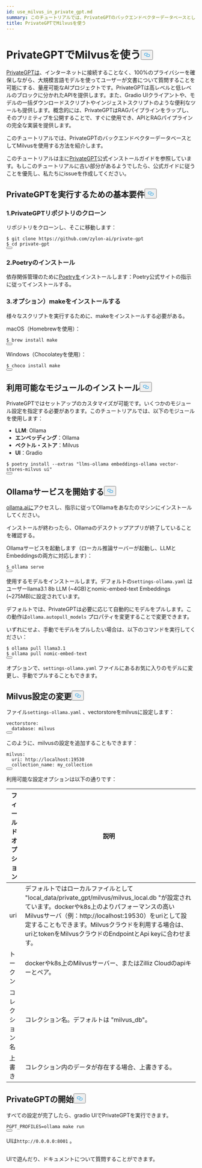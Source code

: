 ```yaml
---
id: use_milvus_in_private_gpt.md
summary: このチュートリアルでは、PrivateGPTのバックエンドベクターデータベースとしてMilvusを使用する方法を紹介します。
title: PrivateGPTでMilvusを使う
---
```

<h1 id="Use-Milvus-in-PrivateGPT" class="common-anchor-header">PrivateGPTでMilvusを使う<button data-href="#Use-Milvus-in-PrivateGPT" class="anchor-icon" translate="no">
      <svg translate="no"
        aria-hidden="true"
        focusable="false"
        height="20"
        version="1.1"
        viewBox="0 0 16 16"
        width="16"
      >
        <path
          fill="#0092E4"
          fill-rule="evenodd"
          d="M4 9h1v1H4c-1.5 0-3-1.69-3-3.5S2.55 3 4 3h4c1.45 0 3 1.69 3 3.5 0 1.41-.91 2.72-2 3.25V8.59c.58-.45 1-1.27 1-2.09C10 5.22 8.98 4 8 4H4c-.98 0-2 1.22-2 2.5S3 9 4 9zm9-3h-1v1h1c1 0 2 1.22 2 2.5S13.98 12 13 12H9c-.98 0-2-1.22-2-2.5 0-.83.42-1.64 1-2.09V6.25c-1.09.53-2 1.84-2 3.25C6 11.31 7.55 13 9 13h4c1.45 0 3-1.69 3-3.5S14.5 6 13 6z"
        ></path>
      </svg>
    </button></h1><p><a href="https://privategpt.dev/">PrivateGPTは</a>、インターネットに接続することなく、100%のプライバシーを確保しながら、大規模言語モデルを使ってユーザーが文書について質問することを可能にする、量産可能なAIプロジェクトです。PrivateGPTは高レベルと低レベルのブロックに分かれたAPIを提供します。また、Gradio UIクライアントや、モデルの一括ダウンロードスクリプトやインジェストスクリプトのような便利なツールも提供します。概念的には、PrivateGPTはRAGパイプラインをラップし、そのプリミティブを公開することで、すぐに使用でき、APIとRAGパイプラインの完全な実装を提供します。</p>
<p>このチュートリアルでは、PrivateGPTのバックエンドベクターデータベースとしてMilvusを使用する方法を紹介します。</p>
<div class="alert note">
<p>このチュートリアルは主に<a href="https://docs.privategpt.dev/installation/getting-started/installation">PrivateGPT</a>公式インストールガイドを参照しています。もしこのチュートリアルに古い部分があるようでしたら、公式ガイドに従うことを優先し、私たちにissueを作成してください。</p>
</div>
<h2 id="Base-requirements-to-run-PrivateGPT" class="common-anchor-header">PrivateGPTを実行するための基本要件<button data-href="#Base-requirements-to-run-PrivateGPT" class="anchor-icon" translate="no">
      <svg translate="no"
        aria-hidden="true"
        focusable="false"
        height="20"
        version="1.1"
        viewBox="0 0 16 16"
        width="16"
      >
        <path
          fill="#0092E4"
          fill-rule="evenodd"
          d="M4 9h1v1H4c-1.5 0-3-1.69-3-3.5S2.55 3 4 3h4c1.45 0 3 1.69 3 3.5 0 1.41-.91 2.72-2 3.25V8.59c.58-.45 1-1.27 1-2.09C10 5.22 8.98 4 8 4H4c-.98 0-2 1.22-2 2.5S3 9 4 9zm9-3h-1v1h1c1 0 2 1.22 2 2.5S13.98 12 13 12H9c-.98 0-2-1.22-2-2.5 0-.83.42-1.64 1-2.09V6.25c-1.09.53-2 1.84-2 3.25C6 11.31 7.55 13 9 13h4c1.45 0 3-1.69 3-3.5S14.5 6 13 6z"
        ></path>
      </svg>
    </button></h2><h3 id="1-Clone-the-PrivateGPT-Repository" class="common-anchor-header">1.PrivateGPTリポジトリのクローン</h3><p>リポジトリをクローンし、そこに移動します：</p>
<pre><code translate="no" class="language-shell">$ git <span class="hljs-built_in">clone</span> https://github.com/zylon-ai/private-gpt
$ <span class="hljs-built_in">cd</span> private-gpt
<button class="copy-code-btn"></button></code></pre>
<h3 id="2-Install-Poetry" class="common-anchor-header">2.Poetryのインストール</h3><p>依存関係管理のために<a href="https://python-poetry.org/docs/#installing-with-the-official-installer">Poetryを</a>インストールします：Poetry公式サイトの指示に従ってインストールする。</p>
<h3 id="3-Optional-Install-make" class="common-anchor-header">3.オプション）makeをインストールする</h3><p>様々なスクリプトを実行するために、makeをインストールする必要がある。</p>
<p>macOS（Homebrewを使用）：</p>
<pre><code translate="no" class="language-shell">$ brew install <span class="hljs-built_in">make</span>
<button class="copy-code-btn"></button></code></pre>
<p>Windows（Chocolateyを使用）：</p>
<pre><code translate="no" class="language-shell">$ choco install <span class="hljs-built_in">make</span>
<button class="copy-code-btn"></button></code></pre>
<h2 id="Install-Available-Modules" class="common-anchor-header">利用可能なモジュールのインストール<button data-href="#Install-Available-Modules" class="anchor-icon" translate="no">
      <svg translate="no"
        aria-hidden="true"
        focusable="false"
        height="20"
        version="1.1"
        viewBox="0 0 16 16"
        width="16"
      >
        <path
          fill="#0092E4"
          fill-rule="evenodd"
          d="M4 9h1v1H4c-1.5 0-3-1.69-3-3.5S2.55 3 4 3h4c1.45 0 3 1.69 3 3.5 0 1.41-.91 2.72-2 3.25V8.59c.58-.45 1-1.27 1-2.09C10 5.22 8.98 4 8 4H4c-.98 0-2 1.22-2 2.5S3 9 4 9zm9-3h-1v1h1c1 0 2 1.22 2 2.5S13.98 12 13 12H9c-.98 0-2-1.22-2-2.5 0-.83.42-1.64 1-2.09V6.25c-1.09.53-2 1.84-2 3.25C6 11.31 7.55 13 9 13h4c1.45 0 3-1.69 3-3.5S14.5 6 13 6z"
        ></path>
      </svg>
    </button></h2><p>PrivateGPTではセットアップのカスタマイズが可能です。いくつかのモジュール設定を指定する必要があります。このチュートリアルでは、以下のモジュールを使用します：</p>
<ul>
<li><strong>LLM</strong>: Ollama</li>
<li><strong>エンベッディング</strong>：Ollama</li>
<li><strong>ベクトル・ストア</strong>：Milvus</li>
<li><strong>UI</strong>：Gradio</li>
</ul>
<pre><code translate="no" class="language-shell">$ poetry install --extras <span class="hljs-string">&quot;llms-ollama embeddings-ollama vector-stores-milvus ui&quot;</span>
<button class="copy-code-btn"></button></code></pre>
<h2 id="Start-Ollama-service" class="common-anchor-header">Ollamaサービスを開始する<button data-href="#Start-Ollama-service" class="anchor-icon" translate="no">
      <svg translate="no"
        aria-hidden="true"
        focusable="false"
        height="20"
        version="1.1"
        viewBox="0 0 16 16"
        width="16"
      >
        <path
          fill="#0092E4"
          fill-rule="evenodd"
          d="M4 9h1v1H4c-1.5 0-3-1.69-3-3.5S2.55 3 4 3h4c1.45 0 3 1.69 3 3.5 0 1.41-.91 2.72-2 3.25V8.59c.58-.45 1-1.27 1-2.09C10 5.22 8.98 4 8 4H4c-.98 0-2 1.22-2 2.5S3 9 4 9zm9-3h-1v1h1c1 0 2 1.22 2 2.5S13.98 12 13 12H9c-.98 0-2-1.22-2-2.5 0-.83.42-1.64 1-2.09V6.25c-1.09.53-2 1.84-2 3.25C6 11.31 7.55 13 9 13h4c1.45 0 3-1.69 3-3.5S14.5 6 13 6z"
        ></path>
      </svg>
    </button></h2><p><a href="https://ollama.com/">ollama.aiに</a>アクセスし、指示に従ってOllamaをあなたのマシンにインストールしてください。</p>
<p>インストールが終わったら、Ollamaのデスクトップアプリが終了していることを確認する。</p>
<p>Ollamaサービスを起動します（ローカル推論サーバーが起動し、LLMとEmbeddingsの両方に対応します）：</p>
<pre><code translate="no" class="language-shell">$ ollama serve
<button class="copy-code-btn"></button></code></pre>
<p>使用するモデルをインストールします。デフォルトの<code translate="no">settings-ollama.yaml</code> はユーザーllama3.1 8b LLM (~4GB)とnomic-embed-text Embeddings (~275MB)に設定されています。</p>
<p>デフォルトでは、PrivateGPTは必要に応じて自動的にモデルをプルします。この動作は<code translate="no">ollama.autopull_models</code> プロパティを変更することで変更できます。</p>
<p>いずれにせよ、手動でモデルをプルしたい場合は、以下のコマンドを実行してください：</p>
<pre><code translate="no" class="language-shell">$ ollama pull llama3.1
$ ollama pull nomic-embed-text
<button class="copy-code-btn"></button></code></pre>
<p>オプションで、<code translate="no">settings-ollama.yaml</code> ファイルにあるお気に入りのモデルに変更し、手動でプルすることもできます。</p>
<h2 id="Change-Milvus-Settings" class="common-anchor-header">Milvus設定の変更<button data-href="#Change-Milvus-Settings" class="anchor-icon" translate="no">
      <svg translate="no"
        aria-hidden="true"
        focusable="false"
        height="20"
        version="1.1"
        viewBox="0 0 16 16"
        width="16"
      >
        <path
          fill="#0092E4"
          fill-rule="evenodd"
          d="M4 9h1v1H4c-1.5 0-3-1.69-3-3.5S2.55 3 4 3h4c1.45 0 3 1.69 3 3.5 0 1.41-.91 2.72-2 3.25V8.59c.58-.45 1-1.27 1-2.09C10 5.22 8.98 4 8 4H4c-.98 0-2 1.22-2 2.5S3 9 4 9zm9-3h-1v1h1c1 0 2 1.22 2 2.5S13.98 12 13 12H9c-.98 0-2-1.22-2-2.5 0-.83.42-1.64 1-2.09V6.25c-1.09.53-2 1.84-2 3.25C6 11.31 7.55 13 9 13h4c1.45 0 3-1.69 3-3.5S14.5 6 13 6z"
        ></path>
      </svg>
    </button></h2><p>ファイル<code translate="no">settings-ollama.yaml</code> 、vectorstoreをmilvusに設定します：</p>
<pre><code translate="no" class="language-yaml">vectorstore:
  database: milvus
<button class="copy-code-btn"></button></code></pre>
<p>このように、milvusの設定を追加することもできます：</p>
<pre><code translate="no" class="language-yaml"><span class="hljs-attr">milvus</span>:
  <span class="hljs-attr">uri</span>: <span class="hljs-attr">http</span>:<span class="hljs-comment">//localhost:19530</span>
  <span class="hljs-attr">collection_name</span>: my_collection
<button class="copy-code-btn"></button></code></pre>
<p>利用可能な設定オプションは以下の通りです：</p>
<table>
<thead>
<tr><th>フィールド オプション</th><th>説明</th></tr>
</thead>
<tbody>
<tr><td>uri</td><td>デフォルトではローカルファイルとして "local_data/private_gpt/milvus/milvus_local.db "が設定されています。dockerやk8s上のよりパフォーマンスの高いMilvusサーバ（例：http://localhost:19530）をuriとして設定することもできます。Milvusクラウドを利用する場合は、uriとtokenをMilvusクラウドのEndpointとApi keyに合わせます。</td></tr>
<tr><td>トークン</td><td>dockerやk8s上のMilvusサーバー、またはZilliz Cloudのapiキーとペア。</td></tr>
<tr><td>コレクション名</td><td>コレクション名。デフォルトは "milvus_db"。</td></tr>
<tr><td>上書き</td><td>コレクション内のデータが存在する場合、上書きする。</td></tr>
</tbody>
</table>
<h2 id="Start-PrivateGPT" class="common-anchor-header">PrivateGPTの開始<button data-href="#Start-PrivateGPT" class="anchor-icon" translate="no">
      <svg translate="no"
        aria-hidden="true"
        focusable="false"
        height="20"
        version="1.1"
        viewBox="0 0 16 16"
        width="16"
      >
        <path
          fill="#0092E4"
          fill-rule="evenodd"
          d="M4 9h1v1H4c-1.5 0-3-1.69-3-3.5S2.55 3 4 3h4c1.45 0 3 1.69 3 3.5 0 1.41-.91 2.72-2 3.25V8.59c.58-.45 1-1.27 1-2.09C10 5.22 8.98 4 8 4H4c-.98 0-2 1.22-2 2.5S3 9 4 9zm9-3h-1v1h1c1 0 2 1.22 2 2.5S13.98 12 13 12H9c-.98 0-2-1.22-2-2.5 0-.83.42-1.64 1-2.09V6.25c-1.09.53-2 1.84-2 3.25C6 11.31 7.55 13 9 13h4c1.45 0 3-1.69 3-3.5S14.5 6 13 6z"
        ></path>
      </svg>
    </button></h2><p>すべての設定が完了したら、gradio UIでPrivateGPTを実行できます。</p>
<pre><code translate="no" class="language-shell">PGPT_PROFILES=ollama <span class="hljs-built_in">make</span> run
<button class="copy-code-btn"></button></code></pre>
<p>UIは<code translate="no">http://0.0.0.0:8001</code> 。</p>
<p>
  <span class="img-wrapper">
    <img translate="no" src="/docs/v2.4.x/assets/private_gpt_ui.png" alt="" class="doc-image" id="" />
    <span></span>
  </span>
</p>
<p>UIで遊んだり、ドキュメントについて質問することができます。</p>
